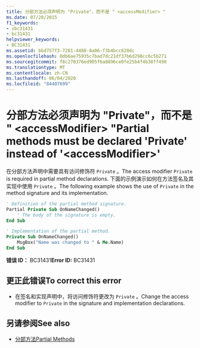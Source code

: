 ```yaml
---
title: 分部方法必须声明为 "Private"，而不是 " <accessModifier> "
ms.date: 07/20/2015
f1_keywords:
- vbc31431
- bc31431
helpviewer_keywords:
- BC31431
ms.assetid: bbd757f3-7281-4488-8a06-f3b4bcc820dc
ms.openlocfilehash: 0db6ae75935c7bad7dc21df37b6d298cc6c5b271
ms.sourcegitcommit: f8c270376ed905f6a8896ce0fe25b4f4b38ff498
ms.translationtype: MT
ms.contentlocale: zh-CN
ms.lasthandoff: 06/04/2020
ms.locfileid: "84407699"
---
```

# <a name="partial-methods-must-be-declared-private-instead-of-accessmodifier"></a><span data-ttu-id="85949-102">分部方法必须声明为 "Private"，而不是 " \<accessModifier> "</span><span class="sxs-lookup"><span data-stu-id="85949-102">Partial methods must be declared 'Private' instead of '\<accessModifier>'</span></span>
<span data-ttu-id="85949-103">在分部方法声明中需要具有访问修饰符 `Private` 。</span><span class="sxs-lookup"><span data-stu-id="85949-103">The access modifier `Private` is required in partial method declarations.</span></span> <span data-ttu-id="85949-104">下面的示例演示如何在方法签名及其实现中使用 `Private` 。</span><span class="sxs-lookup"><span data-stu-id="85949-104">The following example shows the use of `Private` in the method signature and its implementation.</span></span>  
  
```vb  
' Definition of the partial method signature.  
Partial Private Sub OnNameChanged()  
    ' The body of the signature is empty.  
End Sub  
```  
  
```vb  
' Implementation of the partial method.  
Private Sub OnNameChanged()  
    MsgBox("Name was changed to " & Me.Name)  
End Sub  
```  
  
 <span data-ttu-id="85949-105">**错误 ID：** BC31431</span><span class="sxs-lookup"><span data-stu-id="85949-105">**Error ID:** BC31431</span></span>  
  
## <a name="to-correct-this-error"></a><span data-ttu-id="85949-106">更正此错误</span><span class="sxs-lookup"><span data-stu-id="85949-106">To correct this error</span></span>  
  
- <span data-ttu-id="85949-107">在签名和实现声明中，将访问修饰符更改为 `Private` 。</span><span class="sxs-lookup"><span data-stu-id="85949-107">Change the access modifier to `Private` in the signature and implementation declarations.</span></span>  
  
## <a name="see-also"></a><span data-ttu-id="85949-108">另请参阅</span><span class="sxs-lookup"><span data-stu-id="85949-108">See also</span></span>

- [<span data-ttu-id="85949-109">分部方法</span><span class="sxs-lookup"><span data-stu-id="85949-109">Partial Methods</span></span>](../programming-guide/language-features/procedures/partial-methods.md)
